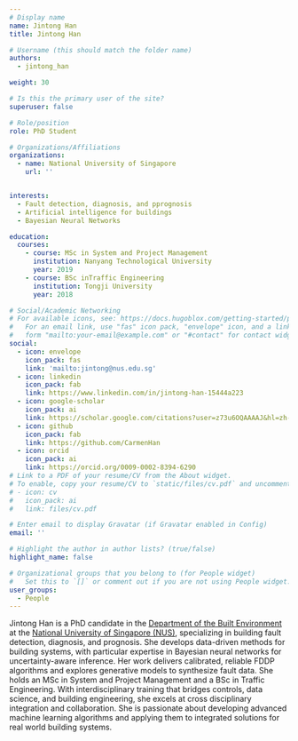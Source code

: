 ```yaml
---
# Display name
name: Jintong Han
title: Jintong Han

# Username (this should match the folder name)
authors:
  - jintong_han

weight: 30

# Is this the primary user of the site?
superuser: false

# Role/position
role: PhD Student

# Organizations/Affiliations
organizations:
  - name: National University of Singapore
    url: ''


interests:
  - Fault detection, diagnosis, and pprognosis 
  - Artificial intelligence for buildings
  - Bayesian Neural Networks

education:
  courses:
    - course: MSc in System and Project Management
      institution: Nanyang Technological University
      year: 2019
    - course: BSc inTraffic Engineering
      institution: Tongji University
      year: 2018

# Social/Academic Networking
# For available icons, see: https://docs.hugoblox.com/getting-started/page-builder/#icons
#   For an email link, use "fas" icon pack, "envelope" icon, and a link in the
#   form "mailto:your-email@example.com" or "#contact" for contact widget.
social:
  - icon: envelope
    icon_pack: fas
    link: 'mailto:jintong@nus.edu.sg'
  - icon: linkedin
    icon_pack: fab
    link: https://www.linkedin.com/in/jintong-han-15444a223
  - icon: google-scholar
    icon_pack: ai
    link: https://scholar.google.com/citations?user=z73u6OQAAAAJ&hl=zh-CN
  - icon: github
    icon_pack: fab
    link: https://github.com/CarmenHan
  - icon: orcid
    icon_pack: ai
    link: https://orcid.org/0009-0002-8394-6290
# Link to a PDF of your resume/CV from the About widget.
# To enable, copy your resume/CV to `static/files/cv.pdf` and uncomment the lines below.
# - icon: cv
#   icon_pack: ai
#   link: files/cv.pdf

# Enter email to display Gravatar (if Gravatar enabled in Config)
email: ''

# Highlight the author in author lists? (true/false)
highlight_name: false

# Organizational groups that you belong to (for People widget)
#   Set this to `[]` or comment out if you are not using People widget.
user_groups:
  - People
---
```


Jintong Han is a PhD candidate in the [Department of the Built Environment](https://cde.nus.edu.sg/dbe/) at the [National University of Singapore (NUS)](http://www.nus.edu.sg), specializing in building fault detection, diagnosis, and prognosis. She develops data-driven methods for building systems, with particular expertise in Bayesian neural networks for uncertainty-aware inference. Her work delivers calibrated, reliable FDDP algorithms and explores generative models to synthesize fault data. She holds an MSc in System and Project Management and a BSc in Traffic Engineering. With interdisciplinary training that bridges controls, data science, and building engineering, she excels at cross disciplinary integration and collaboration. She is passionate about developing advanced machine learning algorithms and applying them to integrated solutions for real world building systems.

